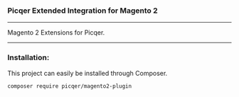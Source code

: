 ### Picqer Extended Integration for Magento 2
---- 


Magento 2 Extensions for Picqer. 


---- 
### Installation: 

This project can easily be installed through Composer.

`composer require picqer/magento2-plugin`
